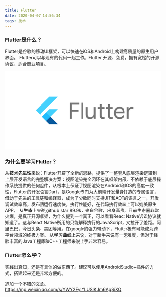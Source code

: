 ```yaml
---
title: Flutter
date: 2020-04-07 14:56:34
tags: 技术
---
```



### Flutter是什么？
Flutter是谷歌的移动UI框架，可以快速在iOS和Android上构建高质量的原生用户界面。 Flutter可以与现有的代码一起工作。Flutter 开源、免费，拥有宽松的开源协议，适合商业项目。

<div align=center>

<img src="/img/Flutter.png" />

</div>


### 为什么要学习Flutter？
从**技术先进性**来说：Flutter开辟了全新的思路，提供了一整套从底层渲染逻辑到上层开发语言的完整解决方案：视图渲染完全闭环在其框架内部，不依赖于底层操作系统提供的任何组件，从根本上保证了视图渲染在Android和IOS的高度一致性，Flutter的开发语言Dart，是Google专门为大前端开发量身打造的专属语言，借助于先进的工具链和编译器，成为了少数同时支持JIT和AOT的语言之一，开发调试效率高，发布期运行速度快，执行性能好，在代码执行效率上可以媲美原生APP。
从**生态**上来说,github star 89.9k，来自谷歌，出身高贵，目前生态圈非常火爆，是真正开源框架，为什么提到一个真正，可以看看React Native诉讼协议就知道了。这与React Native所用的只能解释执行的JavaScript，又拉开了差距。阿里巴巴，今日头条、美团等用。在google的强力带动下，Flutter极有可能成为跨平台领域的终极方案。
从**学习曲线**上来说，对于新手来说有一定难度，但对于经验丰富的Java工程师和C++工程师来说上手非常容易。

### Flutter怎么学？
实践出真知，还是有具体的做东西了。建议可以使用AndroidStudio+插件的方式，搭建起来还是非常方便的。


追加一个不错的文章。
https://mp.weixin.qq.com/s/YWY2FyIYLUSlKJm6AgSiXQ